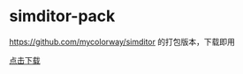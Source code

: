# simditor-pack

https://github.com/mycolorway/simditor 的打包版本，下载即用

[点击下载](https://github.com/nimojs/simditor-pack/archive/master.zip)

